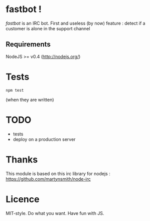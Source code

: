 fastbot !
======

_fastbot_ is an IRC bot.
First and useless (by now) feature :  detect if a customer is alone in the support channel

Requirements
------------

NodeJS >= v0.4 (http://nodejs.org/)


Tests
===
    npm test

(when they are written)

TODO
====

 * tests
 * deploy on a production server

Thanks
======
This module is based on this irc library for nodejs : https://github.com/martynsmith/node-irc

Licence
====
MIT-style.
Do what you want. Have fun with JS.

